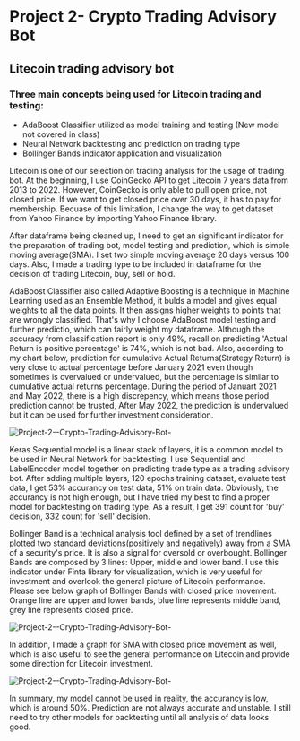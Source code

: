 # Project 2- Crypto Trading Advisory Bot 
 
## Litecoin trading advisory bot

### Three main concepts being used for Litecoin trading and testing:

- AdaBoost Classifier utilized as model training and testing (New model not covered in class)
- Neural Network backtesting and prediction on trading type
- Bollinger Bands indicator application and visualization

Litecoin is one of our selection on trading analysis for the usage of trading bot. At the beginning, I use CoinGecko API to get Litecoin 7 years data from 2013 to 2022. However, CoinGecko is only able to pull open price, not closed price. If we want to get closed price over 30 days, it has to pay for membership. Becuase of this limitation, I change the way to get dataset from Yahoo Finance by importing Yahoo Finance library. 

After dataframe being cleaned up, I need to get an significant indicator for the preparation of trading bot, model testing and prediction, which is simple moving average(SMA). I set two simple moving average 20 days versus 100 days. Also, I made a trading type to be included in dataframe for the decision of trading Litecoin, buy, sell or hold.

AdaBoost Classifier also called Adaptive Boosting is a technique in Machine Learning used as an Ensemble Method, it bulds a model and gives equal weights to all the data points. It then assigns higher weights to points that are wrongly classified. That's why I choose AdaBoost model testing and further predictio,  which can fairly weight my dataframe. Although the accuracy from classification report is only 49%, recall on predicting 'Actual Return is positive percentage' is 74%, which is not bad. Also, according to my chart below, prediction for cumulative Actual Returns(Strategy Return) is very close to actual percentage before January 2021 even though sometimes is overvalued or undervalued, but the percentage is similar to cumulative actual returns percentage. During the period of Januart 2021 and May 2022, there is a high discrepency, which means those period prediction cannot be trusted, After May 2022, the prediction is undervalued but it can be used for further investment consideration.

![Project-2--Crypto-Trading-Advisory-Bot-](../Project-2--Crypto-Trading-Advisory-Bot-/AdaBoost%20Model%20-%20Actual%20Returns%20vs%20Strategy%20Returns.png)

Keras Sequential model is a linear stack of layers, it is a common model to be used in Neural Network for backtesting. I use Sequential and LabelEncoder model together on predicting trade type as a trading advisory bot. After adding multiple layers, 120 epochs training dataset, evaluate test data, I get 53% accurancy on test data, 51% on train data. Obviously, the accurancy is not high enough, but I have tried my best to find a proper model for backtesting on trading type. As a result, I get 391 count for 'buy' decision, 332 count for 'sell' decision.

Bollinger Band is a technical analysis tool defined by a set of trendlines plotted two standard deviations(positively and negatively) away from a SMA of a security's price. It is also a signal for oversold or overbought. Bollinger Bands are composed by 3 lines: Upper, middle and lower band. I use this indicator under Finta library for visualization, which is very useful for investment and overlook the general picture of Litecoin performance. Please see below graph of Bollinger Bands with closed price movement. Orange line are upper and lower bands, blue line represents middle band, grey line represents closed price.

![Project-2--Crypto-Trading-Advisory-Bot-](../Project-2--Crypto-Trading-Advisory-Bot-/Litecoin%20Closed%20price%20with%20Bollinger%20Bands.png)

In addition, I made a graph for SMA with closed price movement as well, which is also useful to see the general performance on Litecoin and provide some direction for Litecoin investment.

![Project-2--Crypto-Trading-Advisory-Bot-](../Project-2--Crypto-Trading-Advisory-Bot-/Litecoin%20Closed%20Price%20with%20SMA%2020%20Days%20vs%20100%20Days.png)

In summary, my model cannot be used in reality, the accurancy is low, which is around 50%. Prediction are not always accurate and unstable. I still need to try other models for backtesting until all analysis of data looks good.